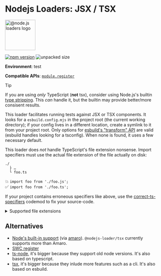 # Nodejs Loaders: JSX / TSX

<img src="https://raw.githubusercontent.com/nodejs-loaders/nodejs-loaders/refs/heads/main/logo.svg" height="100" width="100" alt="@node.js loaders logo" />

[![npm version](https://img.shields.io/npm/v/@nodejs-loaders/tsx.svg)](https://www.npmjs.com/package/@nodejs-loaders/tsx)
![unpacked size](https://img.shields.io/npm/unpacked-size/@nodejs-loaders/tsx)

**Environment**: test

**Compatible APIs**: [`module.register`](https://nodejs.org/api/module.html#moduleregisterspecifier-parenturl-options)

> [!TIP]
> If you are using _only_ TypeScript (**not** tsx), consider using Node.js's builtin [type stripping](https://nodejs.org/api/typescript.html#type-stripping). This _can_ handle it, but the builtin may provide better/more consisent results.

This loader facilitates running tests against JSX or TSX components. It looks for a `esbuild.config.mjs` in the project root (the current working directory); if your config lives in a different location, create a symlink to it from your project root. Only options for [esbuild's "transform" API](https://esbuild.github.io/api/#transform) are valid (esbuild handles looking for a tsconfig). When none is found, it uses a few necessary default.

This loader does _not_ handle TypeScript's file extension nonsense. Import specifiers must use the actual file extension of the file actually on disk:

```
./
  ├ …
  └ foo.ts
```

💥 `import foo from './foo.js';`<br />
✅ `import foo from './foo.ts';`

If your project contains erroneous specifiers like above, use the [correct-ts-specifiers](https://github.com/JakobJingleheimer/correct-ts-specifiers) codemod to fix your source-code.

<details>
<summary>Supported file extensions</summary>

* `.jsx`
* `.mts`
* `.ts`
* `.tsx`
</details>

## Alternatives

* [Node's built-in support](https://nodejs.org/api/typescript.html) (via [amaro](https://github.com/nodejs/amaro)). `@nodejs-loader/tsx` currently supports more than Amaro.
* [SWC register](https://github.com/swc-project/swc-node/tree/master/packages/register#swc-noderegister)
* [ts-node](https://typestrong.org/ts-node/docs/), it's bigger because they support old node versions. It's also based on typescript.
* [tsx](https://github.com/privatenumber/tsx), it's bigger because they inlude more features such as a cli. It's also based on esbuild.

